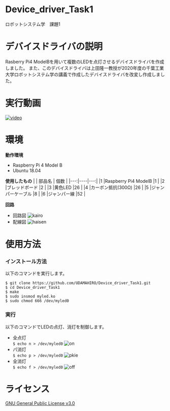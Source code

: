 # Device_driver_Task1
ロボットシステム学　課題1
# デバイスドライバの説明
Rasberry Pi4 ModelBを用いて複数のLEDを点灯させるデバイスドライバを作成しました。
また、このデバイスドライバは上田隆一教授が2020年度の千葉工業大学ロボットシステム学の講義で作成したデバイスドライバを改変し作成しました。
# 実行動画
[![video](https://user-images.githubusercontent.com/53966257/102808689-0fc41a00-4404-11eb-95f6-511e835a6561.jpg)](https://youtu.be/VaKymj-_3X8)

# 環境
**動作環境**
- Raspberry Pi 4 Model B
- Ubuntu 18.04

**使用したもの**
|   | 部品名 | 個数 |
|---:|----|---:|
|1 |Raspberry Pi4 ModelB |1 |
|2 |ブレッドボード |2 |
|3 |黄色LED |26 |
|4 |カーボン抵抗(300Ω) |26 |
|5 |ジャンパーケーブル |8 |
|6 |ジャンパー線 |52 |

**回路**
- 回路図
![kairo](https://user-images.githubusercontent.com/53966257/102799893-74787800-43f6-11eb-8710-16dc831a0b78.png)
- 配線図
![haisen](https://user-images.githubusercontent.com/53966257/102801251-4bf17d80-43f8-11eb-9e57-121da2fbb52b.jpg)

# 使用方法
### インストール方法
以下のコマンドを実行します。
```
$ git clone https://github.com/UDAMAHIRO/Device_driver_Task1.git
$ cd Device_driver_Task1
$ make
$ sudo insmod myled.ko
$ sudo chmod 666 /dev/myled0
```
### 実行
以下のコマンドでLEDの点灯、消灯を制御します。
- 全点灯  
`$ echo n > /dev/myled0`
![on](https://user-images.githubusercontent.com/53966257/102808689-0fc41a00-4404-11eb-95f6-511e835a6561.jpg)
- パ消灯  
`$ echo p > /dev/myled0`
![pkie](https://user-images.githubusercontent.com/53966257/102808699-15b9fb00-4404-11eb-97f4-5ea858e2800f.jpg)
- 全消灯  
`$ echo f > /dev/myled0`
![off](https://user-images.githubusercontent.com/53966257/102808703-1783be80-4404-11eb-9d6c-36e0a724abcf.jpg)
# ライセンス
[GNU General Public License v3.0 ](https://github.com/UDAMAHIRO/Device_driver_Task1/blob/main/COPYING)
